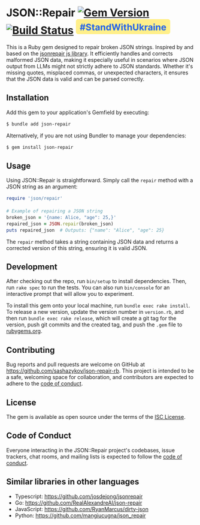 # JSON::Repair [![Gem Version](https://badge.fury.io/rb/json-repair.svg)](https://badge.fury.io/rb/json-repair) [![Build Status](https://github.com/sashazykov/json-repair-rb/actions/workflows/main.yml/badge.svg?branch=main)](https://github.com/sashazykov/json-repair-rb/actions) [![StandWithUkraine](https://raw.githubusercontent.com/vshymanskyy/StandWithUkraine/main/badges/StandWithUkraine.svg)](https://github.com/vshymanskyy/StandWithUkraine/blob/main/docs/README.md)

This is a Ruby gem designed to repair broken JSON strings. Inspired by and based on the [jsonrepair js library](https://github.com/josdejong/jsonrepair/). It efficiently handles and corrects malformed JSON data, making it especially useful in scenarios where JSON output from LLMs might not strictly adhere to JSON standards. Whether it's missing quotes, misplaced commas, or unexpected characters, it ensures that the JSON data is valid and can be parsed correctly.

## Installation

Add this gem to your application's Gemfield by executing:

```bash
$ bundle add json-repair
```

Alternatively, if you are not using Bundler to manage your dependencies:

```bash
$ gem install json-repair
```

## Usage

Using JSON::Repair is straightforward. Simply call the `repair` method with a JSON string as an argument:

```ruby
require 'json/repair'

# Example of repairing a JSON string
broken_json = '{name: Alice, "age": 25,}'
repaired_json = JSON.repair(broken_json)
puts repaired_json  # Outputs: {"name": "Alice", "age": 25}
```

The `repair` method takes a string containing JSON data and returns a corrected version of this string, ensuring it is valid JSON.

## Development

After checking out the repo, run `bin/setup` to install dependencies. Then, run `rake spec` to run the tests. You can also run `bin/console` for an interactive prompt that will allow you to experiment.

To install this gem onto your local machine, run `bundle exec rake install`. To release a new version, update the version number in `version.rb`, and then run `bundle exec rake release`, which will create a git tag for the version, push git commits and the created tag, and push the `.gem` file to [rubygems.org](https://rubygems.org).

## Contributing

Bug reports and pull requests are welcome on GitHub at https://github.com/sashazykov/json-repair-rb. This project is intended to be a safe, welcoming space for collaboration, and contributors are expected to adhere to the [code of conduct](https://github.com/sashazykov/json-repair-rb/blob/main/CODE_OF_CONDUCT.md).

## License

The gem is available as open source under the terms of the [ISC License](https://opensource.org/licenses/ISC).

## Code of Conduct

Everyone interacting in the JSON::Repair project's codebases, issue trackers, chat rooms, and mailing lists is expected to follow the [code of conduct](https://github.com/sashazykov/json-repair-rb/blob/main/CODE_OF_CONDUCT.md).

## Similar libraries in other languages

- Typescript: https://github.com/josdejong/jsonrepair
- Go: https://github.com/RealAlexandreAI/json-repair
- JavaScript: https://github.com/RyanMarcus/dirty-json
- Python: https://github.com/mangiucugna/json_repair
